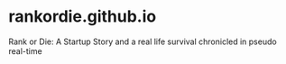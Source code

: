 # rankordie.github.io
Rank or Die: A Startup Story and a real life survival chronicled in pseudo real-time
